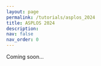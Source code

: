 ```yaml
---
layout: page
permalink: /tutorials/asplos_2024
title: ASPLOS 2024
description: 
nav: false
nav_order: 0
---
```


Coming soon...
